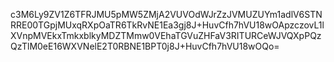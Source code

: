c3M6Ly9ZV1Z6TFRJMU5pMW5ZMjA2VUVOdWJrZzJVMUZUYm1adlV6STNRRE00TGpjMUxqRXpOaTR6TkRvNE1Ea3gj8J+HuvCfh7hVU18wOApzczovL1lXVnpMVEkxTmkxblkyMDZTMmw0VEhaTGVuZHFaV3RITURCeWJVQXpPQzQzTlM0eE16WXVNelE2T0RBNE1BPT0j8J+HuvCfh7hVU18wOQo=